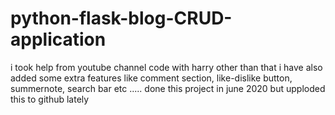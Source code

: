 # python-flask-blog-CRUD-application
i took help from youtube channel code with harry
other than that i have also added some extra features like comment section, like-dislike button, summernote, search bar etc
..... done this project in june 2020 but upploded this to github lately
